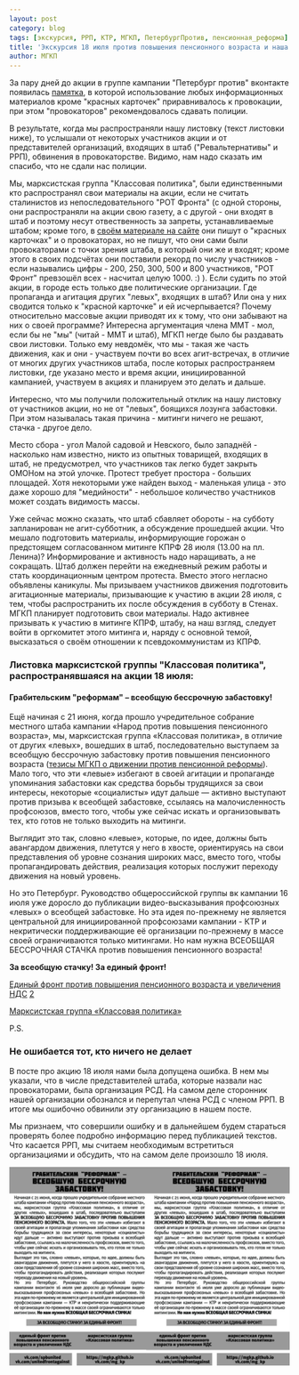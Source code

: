 ```yaml
---
layout: post
category: blog
tags: [экскурсия, РРП, КТР, МГКП, ПетербургПротив, пенсионная_реформа]
title: 'Экскурсия 18 июля против повышения пенсионного возраста и наша листовка'
author: МГКП
---
```


За пару дней до акции в группе кампании "Петербург против" вконтакте появилась [памятка](https://mgkp.github.io/blog/2018/07/19/memo), в которой использование любых информационных материалов кроме "красных карточек" приравнивалось к провокации, при этом "провокаторов" рекомендовалось сдавать полиции.

В результате, когда мы распространяли нашу листовку (текст листовки ниже), то услышали от некоторых участников акции и от представителей организаций, входящих в штаб ("Ревальтернативы" и РРП), обвинения в провокаторстве. Видимо, нам надо сказать им спасибо, что не сдали нас полиции.

Мы, марксистская группа "Классовая политика", были единственными кто распространял свои материалы на акции, если не считать сталинистов из непоследовательного "РОТ Фронта" (с одной стороны, они распространяли на акции свою газету, а с другой - они входят в штаб и поэтому несут отвественность за запреты, устанавливаемые штабом; кроме того, в [своём материале на сайте](http://www.rotfront.su/v-pitere-pokazali-krasnuyu-kartochku-p/) они пишут о "красных карточках" и о провокаторах, но не пишут, что они сами были провокаторами с точки зрения штаба, в который они же и входят; кроме этого в своих подсчётах они поставили рекорд по числу участников - если назывались цифры - 200, 250, 300, 500 и 800 участников, "РОТ Фронт" превзошёл всех - насчитал целую 1000. :) ). Если судить по этой акции, в городе есть только две политические организации. Где пропаганда и агитация других "левых", входящих в штаб? Или она у них сводится только к "красной карточке" и ей исчерпывается? Почему относительно массовые акции приводят их к тому, что они забывают на них о своей программе? Интересна аргументация члена ММТ - мол, если бы не "мы" (читай - ММТ и штаб), МГКП негде было бы раздавать свои листовки. Только ему невдомёк, что мы - такая же часть движения, как и они - участвуем почти во всех агит-встречах, в отличие от многих других участников штаба, после которых распространяем листовки, где указано место и время акции, инициированной кампанией, участвуем в акциях и планируем это делать и дальше.

Интересно, что мы получили положительный отклик на нашу листовку от участников акции, но не от "левых", боящихся лозунга забастовки. При этом называлась такая причина - митинги ничего не решают, стачка - другое дело.

Место сбора - угол Малой садовой и Невского, было западнёй - насколько нам известно, никто из опытных товарищей, входящих в штаб, не предусмотрел, что участников так легко будет закрыть ОМОНом на этой улочке. Протест требует простора - больших площадей. Хотя некоторыми уже найден выход - маленькая улица - это даже хорошо для "медийности" - небольшое количество участников может создать видимость массы.

Уже сейчас можно сказать, что штаб сбавляет обороты - на субботу запланирован не агит-субботник, а обсуждение прошедшей акции. Что мешало подготовить материалы, информирующие горожан о предстоящем согласованном митинге КПРФ 28 июля (13.00 на пл. Ленина)? Информирование и активность надо наращивать, а не сокращать. Штаб должен перейти на ежедневный режим работы и стать координационным центром протеста. Вместо этого негласно объявлены каникулы. Мы призываем участников движения подготовить агитационные материалы, призывающие к участию в акции 28 июля, с тем, чтобы распространить их после обсуждения в субботу в Стенах. МГКП планирует подготовить свои материалы. Надо активнее призывать к участию в митинге КПРФ, штабу, на наш взгляд, следует войти в оргкомитет этого митинга и, наряду с основной темой, высказаться о своём отношении к псевдокоммунистам из КПРФ.

### Листовка марксистской группы "Классовая политика", распространявшаяся на акции 18 июля:

#### Грабительским "реформам" – всеобщую бессрочную забастовку!

Ещё начиная с 21 июня, когда прошло учредительное собрание местного штаба кампании «Народ против повышения пенсионного возраста», мы, марксистская группа «Классовая политика», в отличие от других «левых», вошедших в штаб, последовательно выступаем за всеобщую бессрочную забастовку против повышения пенсионного возраста ([тезисы МГКП о движении против пенсионной реформы](https://mgkp.github.io/blog/2018/06/21/thesis)). Мало того, что эти «левые» избегают в своей агитации и пропаганде упоминания забастовки как средства борьбы трудящихся за свои интересы, некоторые «социалисты» идут дальше — активно выступают против призыва к всеобщей забастовке, ссылаясь на малочисленность профсоюзов, вместо того, чтобы уже сейчас искать и организовывать тех, кто готов не только выходить на митинги.

Выглядит это так, словно «левые», которые, по идее, должны быть авангардом движения, плетутся у него в хвосте, ориентируясь на свои представления об уровне сознания широких масс, вместо того, чтобы пропагандировать действия, реализация которых послужит переходу движения на новый уровень.

Но это Петербург. Руководство общероссийской группы вк кампании 16 июля уже доросло до публикации видео-высказывания профсоюзных «левых» о всеобщей забастовке. Но эта идея по-прежнему не является центральной для инициированной профсоюзами кампании - КТР и некритически поддерживающие её организации по-прежнему в массе своей ограничиваются только митингами. Но нам нужна ВСЕОБЩАЯ БЕССРОЧНАЯ СТАЧКА против повышения пенсионного возраста!

**За всеобщую стачку! За единый фронт!**

[Единый фронт против повышения пенсионного возраста и увеличения НДС](vk.com/spbunited)
[2](vk.com/unitedfrontagainst)

[Марксистская группа «Классовая политика»](https://mgkp.github.io)

P.S.

### Не ошибается тот, кто ничего не делает

В посте про акцию 18 июля нами была допущена ошибка. В нем мы указали, что в числе представителей штаба, которые назвали нас провокаторами, была организация РСД. На самом деле сторонник нашей организации обознался и перепутал члена РСД с членом РРП. В итоге мы ошибочно обвинили эту организацию в нашем посте.

Мы признаем, что совершили ошибку и в дальнейшем будем стараться проверять более подробно информацию перед публикацией текстов. Что касается РРП, мы считаем необходимым встретиться организациями и обсудить, что на самом деле произошло 18 июля.

![изображение: Листовка марксистской группы "Классовая политика", распространявшаяся на акции 18 июля](/images/leaflet20180718.jpg)